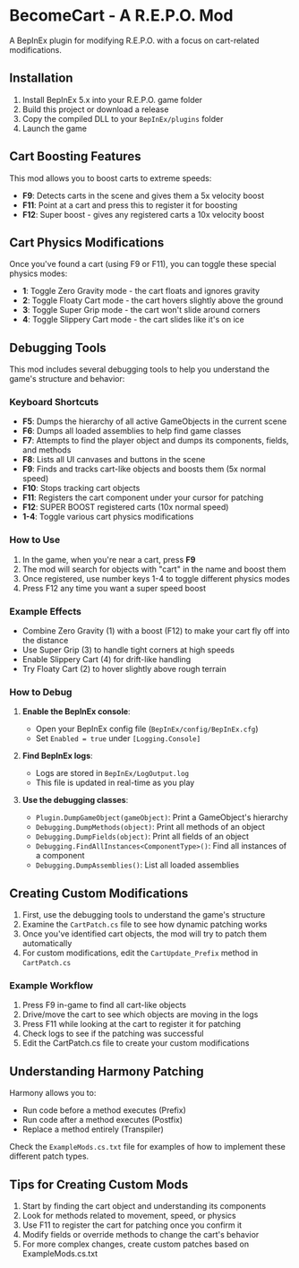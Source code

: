 # BecomeCart - A R.E.P.O. Mod

A BepInEx plugin for modifying R.E.P.O. with a focus on cart-related modifications.

## Installation

1. Install BepInEx 5.x into your R.E.P.O. game folder
2. Build this project or download a release
3. Copy the compiled DLL to your `BepInEx/plugins` folder
4. Launch the game

## Cart Boosting Features

This mod allows you to boost carts to extreme speeds:

- **F9**: Detects carts in the scene and gives them a 5x velocity boost
- **F11**: Point at a cart and press this to register it for boosting
- **F12**: Super boost - gives any registered carts a 10x velocity boost

## Cart Physics Modifications

Once you've found a cart (using F9 or F11), you can toggle these special physics modes:

- **1**: Toggle Zero Gravity mode - the cart floats and ignores gravity
- **2**: Toggle Floaty Cart mode - the cart hovers slightly above the ground
- **3**: Toggle Super Grip mode - the cart won't slide around corners
- **4**: Toggle Slippery Cart mode - the cart slides like it's on ice

## Debugging Tools

This mod includes several debugging tools to help you understand the game's structure and behavior:

### Keyboard Shortcuts

- **F5**: Dumps the hierarchy of all active GameObjects in the current scene
- **F6**: Dumps all loaded assemblies to help find game classes
- **F7**: Attempts to find the player object and dumps its components, fields, and methods
- **F8**: Lists all UI canvases and buttons in the scene
- **F9**: Finds and tracks cart-like objects and boosts them (5x normal speed)
- **F10**: Stops tracking cart objects
- **F11**: Registers the cart component under your cursor for patching
- **F12**: SUPER BOOST registered carts (10x normal speed)
- **1-4**: Toggle various cart physics modifications

### How to Use

1. In the game, when you're near a cart, press **F9**
2. The mod will search for objects with "cart" in the name and boost them
3. Once registered, use number keys 1-4 to toggle different physics modes
4. Press F12 any time you want a super speed boost

### Example Effects

- Combine Zero Gravity (1) with a boost (F12) to make your cart fly off into the distance
- Use Super Grip (3) to handle tight corners at high speeds
- Enable Slippery Cart (4) for drift-like handling
- Try Floaty Cart (2) to hover slightly above rough terrain

### How to Debug

1. **Enable the BepInEx console**:
   - Open your BepInEx config file (`BepInEx/config/BepInEx.cfg`)
   - Set `Enabled = true` under `[Logging.Console]`

2. **Find BepInEx logs**:
   - Logs are stored in `BepInEx/LogOutput.log`
   - This file is updated in real-time as you play

3. **Use the debugging classes**:
   - `Plugin.DumpGameObject(gameObject)`: Print a GameObject's hierarchy
   - `Debugging.DumpMethods(object)`: Print all methods of an object
   - `Debugging.DumpFields(object)`: Print all fields of an object
   - `Debugging.FindAllInstances<ComponentType>()`: Find all instances of a component
   - `Debugging.DumpAssemblies()`: List all loaded assemblies

## Creating Custom Modifications

1. First, use the debugging tools to understand the game's structure
2. Examine the `CartPatch.cs` file to see how dynamic patching works
3. Once you've identified cart objects, the mod will try to patch them automatically
4. For custom modifications, edit the `CartUpdate_Prefix` method in `CartPatch.cs`

### Example Workflow

1. Press F9 in-game to find all cart-like objects
2. Drive/move the cart to see which objects are moving in the logs
3. Press F11 while looking at the cart to register it for patching
4. Check logs to see if the patching was successful
5. Edit the CartPatch.cs file to create your custom modifications

## Understanding Harmony Patching

Harmony allows you to:
- Run code before a method executes (Prefix)
- Run code after a method executes (Postfix)
- Replace a method entirely (Transpiler)

Check the `ExampleMods.cs.txt` file for examples of how to implement these different patch types.

## Tips for Creating Custom Mods

1. Start by finding the cart object and understanding its components
2. Look for methods related to movement, speed, or physics
3. Use F11 to register the cart for patching once you confirm it
4. Modify fields or override methods to change the cart's behavior
5. For more complex changes, create custom patches based on ExampleMods.cs.txt 